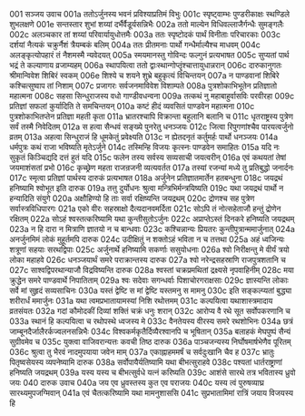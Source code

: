 001  सञ्जय उवाच
001a ततोऽर्जुनस्य भवनं प्रविश्याप्रतिमं विभुः
001c स्पृष्ट्वाम्भः पुण्डरीकाक्षः स्थण्डिले शुभलक्षणे
001e सन्तस्तार शुभां शय्यां दर्भैर्वैडूर्यसन्निभैः
002a ततो माल्येन विधिवल्लाजैर्गन्धैः सुमङ्गलैः
002c अलञ्चकार तां शय्यां परिवार्यायुधोत्तमैः
003a ततः स्पृष्टोदकं पार्थं विनीताः परिचारकाः
003c दर्शयां नैत्यकं चक्रुर्नैशं त्रैयम्बकं बलिम्
004a ततः प्रीतमनाः पार्थो गन्धैर्माल्यैश्च माधवम्
004c अलङ्कृत्योपहारं तं नैशमस्मै न्यवेदयत्
005a स्मयमानस्तु गोविन्दः फल्गुनं प्रत्यभाषत
005c सुप्यतां पार्थ भद्रं ते कल्याणाय व्रजाम्यहम्
006a स्थापयित्वा ततो द्वाःस्थान्गोप्तॄंश्चात्तायुधान्नरान्
006c दारुकानुगतः श्रीमान्विवेश शिबिरं स्वकम्
006e शिश्ये च शयने शुभ्रे बहुकृत्यं विचिन्तयन्
007a न पाण्डवानां शिबिरे कश्चित्सुष्वाप तां निशाम्
007c प्रजागरः सर्वजनमाविवेश विशाम्पते
008a पुत्रशोकाभिभूतेन प्रतिज्ञातो महात्मना
008c सहसा सिन्धुराजस्य वधो गाण्डीवधन्वना
009a तत्कथं नु महाबाहुर्वासविः परवीरहा
009c प्रतिज्ञां सफलां कुर्यादिति ते समचिन्तयन्
010a कष्टं हीदं व्यवसितं पाण्डवेन महात्मना
010c पुत्रशोकाभितप्तेन प्रतिज्ञा महती कृता
011a भ्रातरश्चापि विक्रान्ता बहुलानि बलानि च
011c धृतराष्ट्रस्य पुत्रेण सर्वं तस्मै निवेदितम्
012a स हत्वा सैन्धवं सङ्ख्ये पुनरेतु धनञ्जयः
012c जित्वा रिपुगणांश्चैव पारयत्वर्जुनो व्रतम्
013a अहत्वा सिन्धुराजं हि धूमकेतुं प्रवेक्ष्यति
013c न ह्येतदनृतं कर्तुमर्हः पार्थो धनञ्जयः
014a धर्मपुत्रः कथं राजा भविष्यति मृतेऽर्जुने
014c तस्मिन्हि विजयः कृत्स्नः पाण्डवेन समाहितः
015a यदि नः सुकृतं किञ्चिद्यदि दत्तं हुतं यदि
015c फलेन तस्य सर्वस्य सव्यसाची जयत्वरीन्
016a एवं कथयतां तेषां जयमाशंसतां प्रभो
016c कृच्छ्रेण महता राजन्रजनी व्यत्यवर्तत
017a तस्यां रजन्यां मध्ये तु प्रतिबुद्धो जनार्दनः
017c स्मृत्वा प्रतिज्ञां पार्थस्य दारुकं प्रत्यभाषत
018a अर्जुनेन प्रतिज्ञातमार्तेन हतबन्धुना
018c जयद्रथं हनिष्यामि श्वोभूत इति दारुक
019a तत्तु दुर्योधनः श्रुत्वा मन्त्रिभिर्मन्त्रयिष्यति
019c यथा जयद्रथं पार्थो न हन्यादिति संयुगे
020a अक्षौहिण्यो हि ताः सर्वा रक्षिष्यन्ति जयद्रथम्
020c द्रोणश्च सह पुत्रेण सर्वास्त्रविधिपारगः
021a एको वीरः सहस्राक्षो दैत्यदानवमर्दिता
021c सोऽपि तं नोत्सहेताजौ हन्तुं द्रोणेन रक्षितम्
022a सोऽहं श्वस्तत्करिष्यामि यथा कुन्तीसुतोऽर्जुनः
022c अप्राप्तेऽस्तं दिनकरे हनिष्यति जयद्रथम्
023a न हि दारा न मित्राणि ज्ञातयो न च बान्धवाः
023c कश्चिन्नान्यः प्रियतरः कुन्तीपुत्रान्ममार्जुनात्
024a अनर्जुनमिमं लोकं मुहूर्तमपि दारुक
024c उदीक्षितुं न शक्तोऽहं भविता न च तत्तथा
025a अहं ध्वजिन्यः शत्रूणां सहयाः सरथद्विपाः
025c अर्जुनार्थे हनिष्यामि सकर्णाः ससुयोधनाः
026a श्वो निरीक्षन्तु मे वीर्यं त्रयो लोका महाहवे
026c धनञ्जयार्थं समरे पराक्रान्तस्य दारुक
027a श्वो नरेन्द्रसहस्राणि राजपुत्रशतानि च
027c साश्वद्विपरथान्याजौ विद्रविष्यन्ति दारुक
028a श्वस्तां चक्रप्रमथितां द्रक्ष्यसे नृपवाहिनीम्
028c मया क्रुद्धेन समरे पाण्डवार्थे निपातिताम्
029a श्वः सदेवाः सगन्धर्वाः पिशाचोरगराक्षसाः
029c ज्ञास्यन्ति लोकाः सर्वे मां सुहृदं सव्यसाचिनः
030a यस्तं द्वेष्टि स मां द्वेष्टि यस्तमनु स मामनु
030c इति सङ्कल्प्यतां बुद्ध्या शरीरार्धं ममार्जुनः
031a यथा त्वमप्रभातायामस्यां निशि रथोत्तमम्
031c कल्पयित्वा यथाशास्त्रमादाय व्रतसंयतः
032a गदां कौमोदकीं दिव्यां शक्तिं चक्रं धनुः शरान्
032c आरोप्य वै रथे सूत सर्वोपकरणानि च
033a स्थानं हि कल्पयित्वा च रथोपस्थे ध्वजस्य मे
033c वैनतेयस्य वीरस्य समरे रथशोभिनः
034a छत्रं जाम्बूनदैर्जालैरर्कज्वलनसन्निभैः
034c विश्वकर्मकृतैर्दिव्यैरश्वानपि च भूषितान्
035a बलाहकं मेघपुष्पं सैन्यं सुग्रीवमेव च
035c युक्त्वा वाजिवरान्यत्तः कवची तिष्ठ दारुक
036a पाञ्चजन्यस्य निर्घोषमार्षभेणैव पूरितम्
036c श्रुत्वा तु भैरवं नादमुपयाया जवेन माम्
037a एकाह्नाहममर्षं च सर्वदुःखानि चैव ह
037c भ्रातुः पितृष्वसेयस्य व्यपनेष्यामि दारुक
038a सर्वोपायैर्यतिष्यामि यथा बीभत्सुराहवे
038c पश्यतां धार्तराष्ट्राणां हनिष्यति जयद्रथम्
039a यस्य यस्य च बीभत्सुर्वधे यत्नं करिष्यति
039c आशंसे सारथे तत्र भवितास्य ध्रुवो जयः
040  दारुक उवाच
040a जय एव ध्रुवस्तस्य कुत एव पराजयः
040c यस्य त्वं पुरुषव्याघ्र सारथ्यमुपजग्मिवान्
041a एवं चैतत्करिष्यामि यथा मामनुशाससि
041c सुप्रभातामिमां रात्रिं जयाय विजयस्य हि

